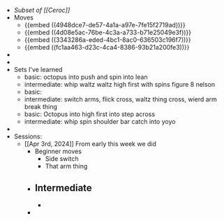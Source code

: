 - *Subset of [[Ceroc]]*
- Moves
	- {{embed ((4948dce7-de57-4a1a-a97e-7fe15f2719ad))}}
	- {{embed ((4d08e5ac-76be-4c3a-a733-b71e25049e3f))}}
	- {{embed ((3343286a-eded-4bc1-8ac0-636503c196f7))}}
	- {{embed ((fc1aa463-d23c-4ca4-8386-93b21a200fe3))}}
-
-
- Sets I've learned
	- basic: octopus into push and spin into lean
	- intermediate: whip waltz waltz high first with spins figure 8 nelson
	- basic:
	- intermediate: switch arms, flick cross, waltz thing cross, wierd arm break thing
	- basic: Octopus into high first into step across
	- intermediate: whip spin shoulder bar catch into yoyo
-
- Sessions:
	- [[Apr 3rd, 2024]] From early this week we did
		- Beginner moves
			- Side switch
			- That arm thing
		- Intermediate
			-
			-
		-
